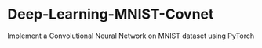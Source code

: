 # Deep-Learning-MNIST-Covnet
Implement a Convolutional Neural Network on MNIST dataset using PyTorch
